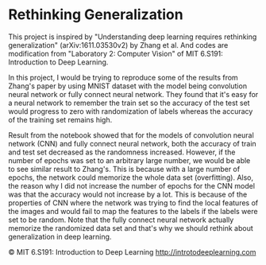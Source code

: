 # Rethinking Generalization
This project is inspired by "Understanding deep learning requires rethinking generalization" (arXiv:1611.03530v2) by Zhang et al. And codes are modification from "Laboratory 2: Computer Vision" of MIT 6.S191: Introduction to Deep Learning.

In this project, I would be trying to reproduce some of the results from Zhang's paper by using MNIST dataset with the model being convolution neural network or fully connect neural network. They found that it's easy for a neural network to remember the train set so the accuracy of the test set would progress to zero with randomization of labels whereas the accuracy of the training set remains high.

Result from the notebook showed that for the models of convolution neural network (CNN) and fully connect neural network, both the accuracy of train and test set decreased as the randomness increased. However, if the number of epochs was set to an arbitrary large number, we would be able to see similar result to Zhang's. This is because with a large number of epochs, the network could memorize the whole data set (overfitting). Also, the reason why I did not increase the number of epochs for the CNN model was that the accuracy would not increase by a lot. This is because of the properties of CNN where the network was trying to find the local features of the images and would fail to map the features to the labels if the labels were set to be random. Note that the fully connect neural network actually memorize the randomized data set and that's why we should rethink about generalization in deep learning.

© MIT 6.S191: Introduction to Deep Learning
http://introtodeeplearning.com
